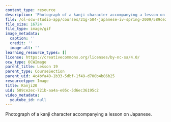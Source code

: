 ```yaml
---
content_type: resource
description: 'Photograph of a kanji character accompanying a lesson on Japanese. '
file: /ol-ocw-studio-app/courses/21g-504-japanese-iv-spring-2009/589ce2ec721baa4ae05c5d6ec36195c2_Kanji20.gif
file_size: 16724
file_type: image/gif
image_metadata:
  caption: ''
  credit: ''
  image-alt: ''
learning_resource_types: []
license: https://creativecommons.org/licenses/by-nc-sa/4.0/
ocw_type: OCWImage
parent_title: Lesson 19
parent_type: CourseSection
parent_uid: 4c4bfa40-1b33-5dbf-1f49-d700b4b86b25
resourcetype: Image
title: Kanji20
uid: 589ce2ec-721b-aa4a-e05c-5d6ec36195c2
video_metadata:
  youtube_id: null
---
```

Photograph of a kanji character accompanying a lesson on Japanese. 